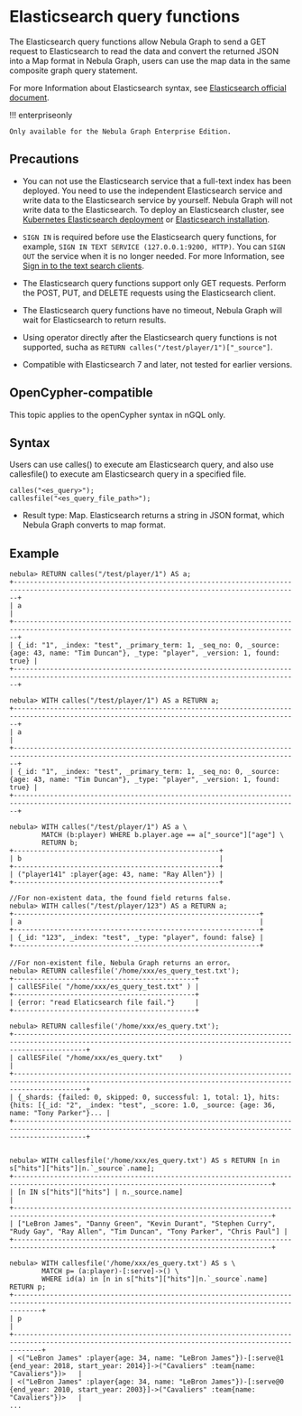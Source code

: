 # Elasticsearch query functions

The Elasticsearch query functions allow Nebula Graph to send a GET request to Elasticsearch to read the data and convert the returned JSON into a Map format in Nebula Graph, users can use the map data in the same composite graph query statement.

For more Information about Elasticsearch syntax, see [Elasticsearch official document](https://www.elastic.co/guide/en/elasticsearch/reference/current/search-your-data.html).

!!! enterpriseonly

    Only available for the Nebula Graph Enterprise Edition.

## Precautions

- You can not use the Elasticsearch service that a full-text index has been deployed. You need to use the independent Elasticsearch service and write data to the Elasticsearch service by yourself. Nebula Graph will not write data to the Elasticsearch. To deploy an Elasticsearch cluster, see [Kubernetes Elasticsearch deployment](https://www.elastic.co/guide/en/cloud-on-k8s/current/k8s-deploy-elasticsearch.html) or [Elasticsearch installation](https://www.elastic.co/guide/en/elasticsearch/reference/7.15/targz.html).

- `SIGN IN` is required before use the Elasticsearch query functions, for example, `SIGN IN TEXT SERVICE (127.0.0.1:9200, HTTP)`. You can `SIGN OUT` the service when it is no longer needed. For more Information, see  [Sign in to the text search clients](../../4.deployment-and-installation/6.deploy-text-based-index/2.deploy-es.md#_sign_in_to_the_text_search_clients).

- The Elasticsearch query functions support only GET requests. Perform the POST, PUT, and DELETE requests using the Elasticsearch client.

- The Elasticsearch query functions have no timeout, Nebula Graph will wait for Elasticsearch to return results.

- Using operator directly after the Elasticsearch query functions is not supported, sucha as `RETURN calles("/test/player/1")["_source"]`.

- Compatible with Elasticsearch 7 and later, not tested for earlier versions.

## OpenCypher-compatible

This topic applies to the openCypher syntax in nGQL only.

## Syntax

Users can use calles() to execute am Elasticsearch query, and also use callesfile() to execute am Elasticsearch query in a specified file.

```ngql
calles("<es_query>");
callesfile("<es_query_file_path>");
```

- Result type: Map. Elasticsearch returns a string in JSON format, which Nebula Graph converts to map format.

## Example

```ngql
nebula> RETURN calles("/test/player/1") AS a;
+---------------------------------------------------------------------------------------------------------------------------------------------+
| a                                                                                                                                           |
+---------------------------------------------------------------------------------------------------------------------------------------------+
| {_id: "1", _index: "test", _primary_term: 1, _seq_no: 0, _source: {age: 43, name: "Tim Duncan"}, _type: "player", _version: 1, found: true} |
+---------------------------------------------------------------------------------------------------------------------------------------------+

nebula> WITH calles("/test/player/1") AS a RETURN a;
+---------------------------------------------------------------------------------------------------------------------------------------------+
| a                                                                                                                                           |
+---------------------------------------------------------------------------------------------------------------------------------------------+
| {_id: "1", _index: "test", _primary_term: 1, _seq_no: 0, _source: {age: 43, name: "Tim Duncan"}, _type: "player", _version: 1, found: true} |
+---------------------------------------------------------------------------------------------------------------------------------------------+

nebula> WITH calles("/test/player/1") AS a \
        MATCH (b:player) WHERE b.player.age == a["_source"]["age"] \
        RETURN b;
+---------------------------------------------------+
| b                                                 |
+---------------------------------------------------+
| ("player141" :player{age: 43, name: "Ray Allen"}) |
+---------------------------------------------------+

//For non-existent data, the found field returns false.
nebula> WITH calles("/test/player/123") AS a RETURN a;
+-------------------------------------------------------------+
| a                                                           |
+-------------------------------------------------------------+
| {_id: "123", _index: "test", _type: "player", found: false} |
+-------------------------------------------------------------+

//For non-existent file, Nebula Graph returns an error。
nebula> RETURN callesfile('/home/xxx/es_query_test.txt');
+---------------------------------------------+
| callESFile( "/home/xxx/es_query_test.txt" ) |
+---------------------------------------------+
| {error: "read Elaticsearch file fail."}     |
+---------------------------------------------+

nebula> RETURN callesfile('/home/xxx/es_query.txt');
+--------------------------------------------------------------------------------------------------------------------------------------------------------------+
| callESFile( "/home/xxx/es_query.txt"    )                                                                                                                    |
+--------------------------------------------------------------------------------------------------------------------------------------------------------------+
| {_shards: {failed: 0, skipped: 0, successful: 1, total: 1}, hits: {hits: [{_id: "2", _index: "test", _score: 1.0, _source: {age: 36, name: "Tony Parker"}... |
+--------------------------------------------------------------------------------------------------------------------------------------------------------------+


nebula> WITH callesfile('/home/xxx/es_query.txt') AS s RETURN [n in s["hits"]["hits"]|n.`_source`.name];
+--------------------------------------------------------------------------------------------------------------------------------------+
| [n IN s["hits"]["hits"] | n._source.name]                                                                                            |
+--------------------------------------------------------------------------------------------------------------------------------------+
| ["LeBron James", "Danny Green", "Kevin Durant", "Stephen Curry", "Rudy Gay", "Ray Allen", "Tim Duncan", "Tony Parker", "Chris Paul"] |
+--------------------------------------------------------------------------------------------------------------------------------------+

nebula> WITH callesfile('/home/xxx/es_query.txt') AS s \
        MATCH p= (a:player)-[:serve]->() \
        WHERE id(a) in [n in s["hits"]["hits"]|n.`_source`.name] RETURN p;
+---------------------------------------------------------------------------------------------------------------------------------------------------+
| p                                                                                                                                                 |
+---------------------------------------------------------------------------------------------------------------------------------------------------+
| <("LeBron James" :player{age: 34, name: "LeBron James"})-[:serve@1 {end_year: 2018, start_year: 2014}]->("Cavaliers" :team{name: "Cavaliers"})>   |
| <("LeBron James" :player{age: 34, name: "LeBron James"})-[:serve@0 {end_year: 2010, start_year: 2003}]->("Cavaliers" :team{name: "Cavaliers"})>   |
...
```